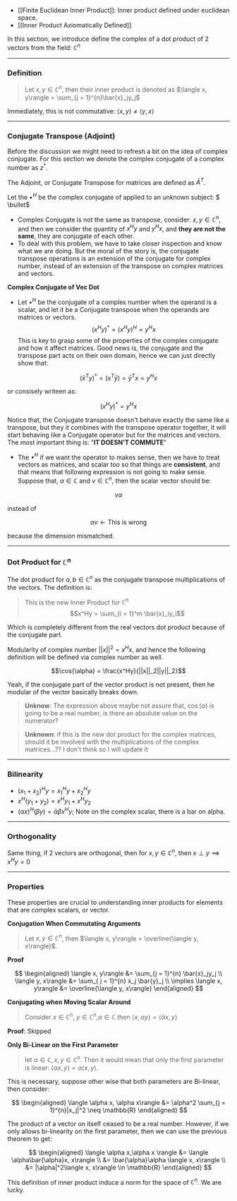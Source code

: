 - [[Finite Euclidean Inner Product]]: Inner product defined under euclidean space. 
- [[Inner Product Axiomatically Defined]]

In this section, we introduce define the complex of a dot product of 2 vectors from the field: $\mathbb{C}^n$

---
### **Definition**

> Let $x, y\in\mathbb{C}^n$, then their inner product is denoted as $\langle x, y\rangle = \sum_{j = 1}^{n}\bar{x}_jy_j$

Immediately, this is not commutative: $\langle x, y\rangle \neq \langle y, x\rangle$

---
### **Conjugate Transpose (Adjoint)**
Before the discussion we might need to refresh a bit on the idea of complex conjugate. For this section we denote the complex conjugate of a complex number as $z^*$. 

The Adjoint, or Conjugate Transpose for matrices are defined as $\bar{A}^T$.

Let the $\bullet^H$ be the complex conjugate of applied to an unknown subject: $
\bullet$

* Complex Conjugate is not the same as transpose, consider: $x,y \in \mathbb{C}^n$, and then we consider the quantity of $x^H y$ and $y^H x$, and **they are not the same**, they are conjugate of each other. 
* To deal with this problem, we have to take closer inspection and know what we are doing. But the moral of the story is, the conjugate transpose operations is an extension of the conjugate for complex number, instead of an extension of the transpose on complex matrices and vectors. 


**Complex Conjugate of Vec Dot**

* Let $\bullet^H$  be the conjugate of a complex number when the operand is a scalar, and let it be a Conjugate transpose when the operands are matrices or vectors. 
$$(x^Hy)^* =(x^Hy)^H= y^Hx$$
This is key to grasp some of the properties of the complex conjugate and how it affect matrices. Good news is, the conjugate and the transpose part acts on their own domain, hence we can just directly show that: 

$$
(\bar{x}^Ty)^* = (x^T\bar{y}) = \bar{y}^Tx = y^Hx 
\tag{2}
$$ 


or consisely writeen as: 

$$(x^Hy)^*= y^Hx$$

Notice that, the Conjugate transpose doesn't behave exactly the same like a transpose, but they it combines with the transpose operator together, it will start behaving like a Conjugate operator but for the matrices and vectors. 
The most important thing is: "**IT DOESN'T COMMUTE**" 


* The $\bullet^H$ if we want the operator to makes sense, then we have to treat vectors as matrices, and scalar too so that things are **consistent**, and that means that following expression is not going to make sense. Suppose that, $\alpha \in \mathbb{C}$ and $v \in \mathbb{C}^n$, then the scalar vector should be: 

$$v\alpha$$ 

instead of 

$$\alpha v \leftarrow \text{This is wrong}$$ 

because the dimension mismatched. 

---

### **Dot Product for $\mathbb{C}^n$**

The dot product for $a, b\in \mathbb{C}^n$ as the conjugate transpose multiplications of the vectors. The definition is: 
> This is the new Inner Product for $\mathbb{C}^n$
> $$x^Hy = \sum_{i = 1}^m \bar{x}_iy_i$$

Which is completely different from the real vectors dot product because of the conjugate part. 

Modularity of complex number $||x||^2 = x^Hx$, and hence the following definition will be defined via complex number as well. 

$$\cos{\alpha} = \frac{x^Hy}{||x||_2||y||_2}$$

Yeah, if the conjugate part of the vector product is not present, then he modular of the vector basically breaks down. 

> **Unknow**: The expression above maybe not assure that, $\cos(\alpha)$ is going to be a real number, is there an absolute value on the numerator? 

> **Unknown**: if this is the new dot product for the complex matrices, should it be involved with the multiplications of the complex matrices...?? 
> I don't think so I will update it


---
### **Bilinearity**
* $(x_1 + x_2)^Hy = x_1^Hy + x_2^Hy$
* $x^H(y_1 + y_2) = x^Hy_1 + x^Hy_2$
* $(\alpha x)^H(\beta y) = \bar{\alpha}\beta x^Hy$; Note on the complex scalar, there is a bar on alpha. 

---
### **Orthogonality**

Same thing, if 2 vectors are orthogonal, then for $x, y \in \mathbb{C}^n$, then $x\perp y \implies x^Hy = 0$


---
### **Properties**

These properties are crucial to understanding inner products for elements that are complex scalars, or vector. 

**Conjugation When Commutating Arguments**

> Let $x, y \in \mathbb{C}^n$, then $\langle x, y\rangle = \overline{\langle y, x\rangle}$. 

**Proof**

$$
\begin{aligned}
    \langle x, y\rangle &= \sum_{j = 1}^{n} \bar{x}_jy_j
    \\
    \langle y, x\rangle &= \sum_{ j = 1}^{n} x_j \bar{y}_j
    \\
    \implies 
    \langle x, y\rangle &= \overline{\langle y, x\rangle}
\end{aligned}
$$

**Conjugating when Moving Scalar Around**

> Consider $x\in \mathbb{C}^n$, $y\in \mathbb{C}^n$,$\alpha \in \mathbb{C}$ then $\langle x, \alpha y\rangle = \langle \bar{\alpha}x, y\rangle$

**Proof**: Skipped

**Only Bi-Linear on the First Parameter**

> let $\alpha \in \mathbb{C}, x, y\in \mathbb{C}^n$. Then it would mean that only the first parameter is linear: $\langle \alpha x, y\rangle = \alpha\langle x, y \rangle$. 

This is necessary, suppose other wise that both parameters are Bi-linear, then consider: 

$$
\begin{aligned}
    \langle \alpha x, \alpha x\rangle &= 
    \alpha^2 \sum_{j = 1}^{n}|x_j|^2 \neq \mathbb{R}
\end{aligned}
$$

The product of a vector on itself ceased to be a real number. However, if we only allows bi-linearity on the first parameter, then we can use the previous theorem to get: 

$$
\begin{aligned}
    \langle \alpha x,\alpha x \rangle &= \langle \alpha\bar{\alpha}x, x\rangle 
    \\
    &= 
    \bar{\alpha}\alpha \langle x, x\rangle
    \\
    &= 
    |\alpha|^2\langle x, x\rangle \in \mathbb{R}
\end{aligned}
$$

This definition of inner product induce a norm for the space of $\mathbb{C}^n$. We are lucky. 
